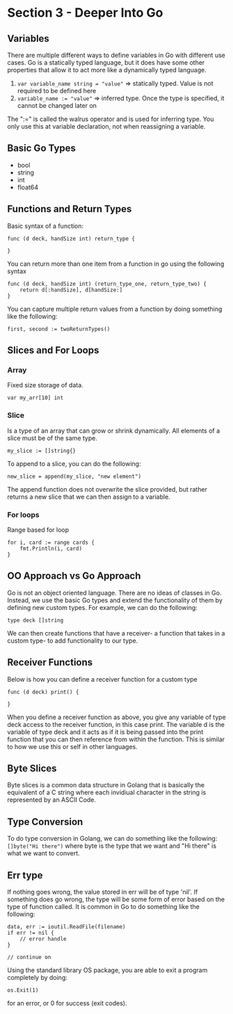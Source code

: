 # Section 3 - Deeper Into Go

## Variables
There are multiple different ways to define variables in Go with different use cases. Go
is a statically typed language, but it does have some other properties that allow it to
act more like a dynamically typed language.

1. `var variable_name string = "value"`   => statically typed. Value is not required to be
                                           defined here
2. `variable_name := "value"`             => inferred type. Once the type is specified, it
                                           cannot be changed later on

The ":=" is called the walrus operator and is used for inferring type. You only use this at
variable declaration, not when reassigning a variable.

## Basic Go Types
- bool
- string
- int
- float64

## Functions and Return Types
Basic syntax of a function:

```
func (d deck, handSize int) return_type {

}
```

You can return more than one item from a function in go using the following syntax

```
func (d deck, handSize int) (return_type_one, return_type_two) {
    return d[:handSize], d[handSize:]
}
```

You can capture multiple return values from a function by doing something like the following:

```
first, second := twoReturnTypes()
```

## Slices and For Loops
### Array
Fixed size storage of data.

`var my_arr[10] int`

### Slice
Is a type of an array that can grow or shrink dynamically. All elements of a slice must
be of the same type.

`my_slice := []string{}`

To append to a slice, you can do the following:

`new_slice = append(my_slice, "new element")`

The append function does not overwrite the slice provided, but rather returns a new slice
that we can then assign to a variable.

### For loops
Range based for loop
```
for i, card := range cards {
    fmt.Println(i, card)
}
```

## OO Approach vs Go Approach
Go is not an object oriented language. There are no ideas of classes in Go. Instead, we use
the basic Go types and extend the functionality of them by defining new custom types. For example,
we can do the following:

`type deck []string`

We can then create functions that have a receiver- a function that takes in a custom type- to add
functionality to our type. 

## Receiver Functions
Below is how you can define a receiver function for a custom type
```
func (d deck) print() {
	
}
```

When you define a receiver function as above, you give any variable of type deck access to the receiver
function, in this case print. The variable d is the variable of type deck and it acts as if it is being
passed into the print function that you can then reference from within the function. This is similar to
how we use this or self in other languages.

## Byte Slices
Byte slices is a common data structure in Golang that is basically the equivalent of a C string where each
invidiual character in the string is represented by an ASCII Code.

## Type Conversion
To do type conversion in Golang, we can do something like the following:
`[]byte("Hi there")`
where byte is the type that we want and "Hi there" is what we want to convert.

## Err type
If nothing goes wrong, the value stored in err will be of type 'nil'. If something does go wrong,
the type will be some form of error based on the type of function called. It is common in Go
to do something like the following:

```
data, err := ioutil.ReadFile(filename)
if err != nil {
    // error handle
}

// continue on
```

Using the standard library OS package, you are able to exit a program completely by doing:
```
os.Exit(1)
```
for an error, or 0 for success (exit codes).
